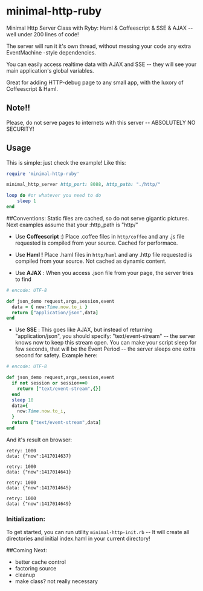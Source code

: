 minimal-http-ruby
=================

Minimal Http Server Class with Ryby: Haml &amp; Coffeescript &amp; SSE &amp; AJAX -- well under 200 lines of code!

The server will run it it's own thread, without messing your code any extra EventMachine -style dependencies.

You can easily access realtime data with AJAX and SSE -- they will see your main application's global variables.

Great for adding HTTP-debug page to any small app, with the luxory of Coffeescript & Haml.

## Note!!
Please, do not serve pages to internets with this server -- ABSOLUTELY NO SECURITY!

## Usage
This is simple: just check the example! Like this:

``` ruby
require 'minimal-http-ruby'

minimal_http_server http_port: 8088, http_path: "./http/"

loop do #or whatever you need to do
	sleep 1
end
```

##Conventions:
Static files are cached, so do not serve gigantic pictures.  Next examples assume that your :http_path is "http/"

- Use **Coffeescript** :) Place .coffee files in ```http/coffee``` and any .js file requested is compiled from your source. Cached for performace.

- Use **Haml !** Place .haml files in ```http/haml``` and any .http file requested is compiled from your source. Not cached as dynamic content.

- Use **AJAX** :  When you access .json file from your page, the server tries to find
``` ruby
# encode: UTF-8

def json_demo request,args,session,event
  data = { now:Time.now.to_i }
  return ["application/json",data]
end
```

- Use **SSE** :  This goes like AJAX, but instead of returning "application/json", you should specify: "text/event-stream" -- the server knows now to keep this stream open. You can make your script sleep for few seconds, that will be the Event Period -- the server sleeps one extra second for safety. Example here:

``` ruby
# encode: UTF-8

def json_demo request,args,session,event
  if not session or session==0
    return ["text/event-stream",{}]
  end
  sleep 10
  data={
    now:Time.now.to_i,
  }
  return ["text/event-stream",data]
end
```
And it's result on browser:
``` asciidoc
retry: 1000
data: {"now":1417014637}

retry: 1000
data: {"now":1417014641}

retry: 1000
data: {"now":1417014645}

retry: 1000
data: {"now":1417014649}
```

### Initialization:

To get started, you can run utility ```minimal-http-init.rb``` -- It will create all directories and initial index.haml in your current directory!

##Coming Next:
- better cache control
- factoring source
- cleanup
- make class? not really necessary
